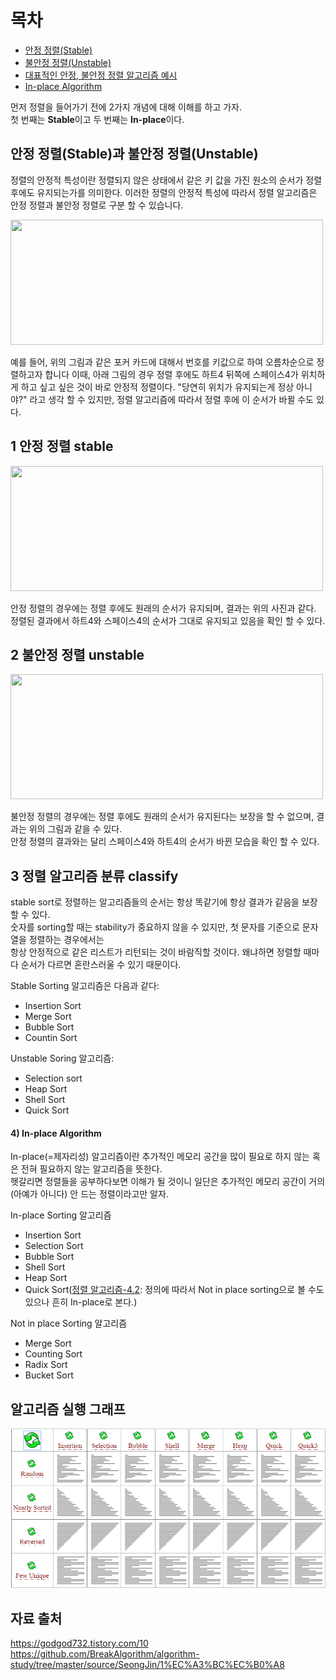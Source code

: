  # 목차
- [안정 정렬(Stable)](#1-안정-정렬-stable)
- [불안정 정렬(Unstable)](#2-불안정-정렬-unstable)
- [대표적인 안정, 불안정 정렬 알고리즘 예시](#3-정렬-알고리즘-분류-classify)
- [In-place Algorithm](#4-in-place-algorithm)

먼저 정렬을 들어가기 전에 2가지 개념에 대해 이해를 하고 가자. <br>
첫 번째는 **Stable**이고 두 번째는 **In-place**이다.

## 안정 정렬(Stable)과 불안정 정렬(Unstable)

정렬의 안정적 특성이란 정렬되지 않은 상태에서 같은 키 값을 가진 원소의 순서가 정렬 후에도 유지되는가를 의미한다.
이러한 정렬의 안정적 특성에 따라서 정렬 알고리즘은 안정 정렬과 불안정 정렬로 구분 할 수 있습니다.

<img src="https://github.com/jryoun1/algorithm-study/blob/master/source/yeon/images/pokercard.png" width="500" height="200">

예를 들어, 위의 그림과 같은 포커 카드에 대해서 번호를 키값으로 하여 오름차순으로 정렬하고자 합니다
이때, 아래 그림의 경우 정렬 후에도 하트4 뒤쪽에 스페이스4가 위치하게 하고 싶고 싶은 것이 바로 안정적 정렬이다.
"당연히 위치가 유지되는게 정상 아니야?" 라고 생각 할 수 있지만, 정렬 알고리즘에 따라서 정렬 후에 이 순서가 바뀔 수도 있다.

#### <a id="stable"></a>

## 1 안정 정렬 stable
<img src="https://github.com/jryoun1/algorithm-study/blob/master/source/yeon/images/pokercardstable.png" width="500" height="200">

안정 정렬의 경우에는 정렬 후에도 원래의 순서가 유지되며, 결과는 위의 사진과 같다.<br>
정렬된 결과에서 하트4와 스페이스4의 순서가 그대로 유지되고 있음을 확인 할 수 있다.<br>

#### <a id="unstable"></a>

## 2 불안정 정렬 unstable
<img src="https://github.com/jryoun1/algorithm-study/blob/master/source/yeon/images/pokercardunstable.png" width="500" height="200">

불안정 정렬의 경우에는 정렬 후에도 원래의 순서가 유지된다는 보장을 할 수 없으며, 결과는 위의 그림과 같을 수 있다.<br>
안정 정렬의 결과와는 달리 스페이스4와 하트4의 순서가 바뀐 모습을 확인 할 수 있다.<br>

#### <a id="classify"></a>

## 3 정렬 알고리즘 분류 classify

stable sort로 정렬하는 알고리즘들의 순서는 항상 똑같기에 항상 결과가 같음을 보장할 수 있다.<br>
숫자를 sorting할 때는 stability가 중요하지 않을 수 있지만, 첫 문자를 기준으로 문자열을 정렬하는 경우에서는 <br>
항상 안정적으로 같은 리스트가 리턴되는 것이 바람직할 것이다. 왜냐하면 정렬할 때마다 순서가 다르면 혼란스러울 수 있기 때문이다. <br>

Stable Sorting 알고리즘은 다음과 같다:
- Insertion Sort
- Merge Sort
- Bubble Sort
- Countin Sort

Unstable Soring 알고리즘:
- Selection sort
- Heap Sort
- Shell Sort
- Quick Sort

#### <a id="inplace"></a>

#### 4) In-place Algorithm

In-place(=제자리성) 알고리즘이란 추가적인 메모리 공간을 많이 필요로 하지 않는 혹은 전혀 필요하지 않는 알고리즘을 뜻한다. <br>
헷갈리면 정렬들을 공부하다보면 이해가 될 것이니 일단은 추가적인 메모리 공간이 거의(아예가 아니다) 안 드는 정렬이라고만 알자. <br>

In-place Sorting 알고리즘

- Insertion Sort
- Selection Sort
- Bubble Sort
- Shell Sort
- Heap Sort
- Quick Sort([정렬 알고리즘-4.2](https://ko.wikipedia.org/wiki/%EC%A0%95%EB%A0%AC_%EC%95%8C%EA%B3%A0%EB%A6%AC%EC%A6%98): 정의에 따라서 Not in place sorting으로 볼 수도 있으나 흔히 In-place로 본다.)

Not in place Sorting 알고리즘

- Merge Sort
- Counting Sort
- Radix Sort
- Bucket Sort

## 알고리즘 실행 그래프 
![img load fail](../images/sortAlgorithm.gif)

## 자료 출처 
https://godgod732.tistory.com/10 <br>
https://github.com/BreakAlgorithm/algorithm-study/tree/master/source/SeongJin/1%EC%A3%BC%EC%B0%A8 <br>

